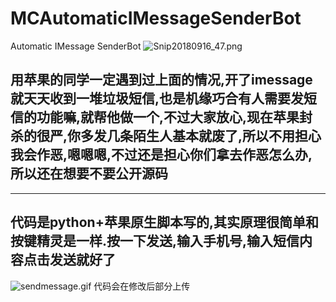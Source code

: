# MCAutomaticIMessageSenderBot
Automatic IMessage SenderBot
![Snip20180916_47.png](https://upload-images.jianshu.io/upload_images/3258209-a6a42c581c1524fb.png?imageMogr2/auto-orient/strip%7CimageView2/2/w/1240)
## 用苹果的同学一定遇到过上面的情况,开了imessage就天天收到一堆垃圾短信,也是机缘巧合有人需要发短信的功能嘛,就帮他做一个,不过大家放心,现在苹果封杀的很严,你多发几条陌生人基本就废了,所以不用担心我会作恶,嗯嗯嗯,不过还是担心你们拿去作恶怎么办,所以还在想要不要公开源码
----
## 代码是python+苹果原生脚本写的,其实原理很简单和按键精灵是一样.按一下发送,输入手机号,输入短信内容点击发送就好了
![sendmessage.gif](https://upload-images.jianshu.io/upload_images/3258209-801dab219aea6af0.gif?imageMogr2/auto-orient/strip)
代码会在修改后部分上传
